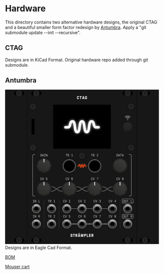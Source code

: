 # Hardware
This directory contains two alternative hardware designs, the original CTAG and a beautiful smaller form factor redesign by [Antumbra](http://www.antumbra.eu/).
Apply a "git submodule update --init --recursive".

## CTAG 
Designs are in KiCad Format. Original hardware repo added through git submodule.

## Antumbra
![Antumbra UI](antumbra/ANTUMBRA-STRAMPLER.png)
Designs are in Eagle Cad Format.

[BOM](https://docs.google.com/spreadsheets/d/16I0Fnxrp7fq1aB0nhNF5OuEwzjhC1HZl9R4_WuAPDM4)

[Mouser cart](https://www.mouser.com/ProjectManager/ProjectDetail.aspx?AccessID=9c1a090daf)